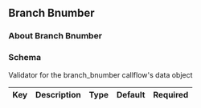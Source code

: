 ## Branch Bnumber

### About Branch Bnumber

### Schema

Validator for the branch_bnumber callflow's data object

Key | Description | Type | Default | Required
--- | ----------- | ---- | ------- | --------
